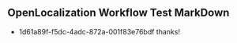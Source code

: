 ## OpenLocalization Workflow Test MarkDown
* 1d61a89f-f5dc-4adc-872a-001f83e76bdf thanks!

<!--HONumber=Dec16_HO1-->


